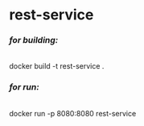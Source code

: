 # rest-service

<i><h3>for building: </h3></i> <br>
docker build -t rest-service .

<i><h3>for run: </h3></i> <br>
docker run -p 8080:8080 rest-service

